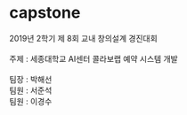 # capstone

2019년 2학기 제 8회 교내 창의설계 경진대회
<br><br>
주제 : 세종대학교 AI센터 콜라보랩 예약 시스템 개발
<br><br>
팀장 : 박해선<br>
팀원 : 서준석<br>
팀원 : 이경수<br>
